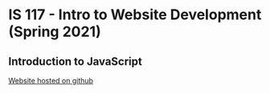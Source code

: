 # IS 117 - Intro to Website Development (Spring 2021)

## Introduction to JavaScript

[Website hosted on github](https://kevnramos.github.io/JavaScript-Intro/)

